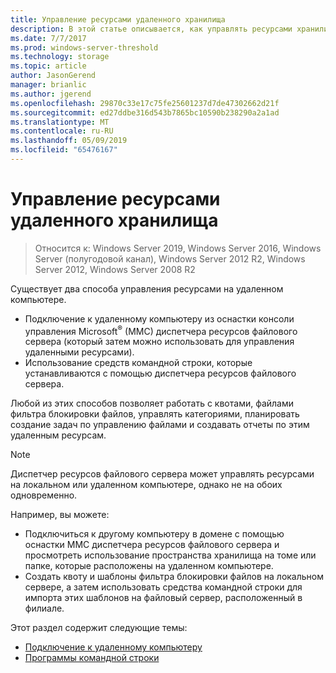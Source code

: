 ```yaml
---
title: Управление ресурсами удаленного хранилища
description: В этой статье описывается, как управлять ресурсами хранилища на удаленном компьютере
ms.date: 7/7/2017
ms.prod: windows-server-threshold
ms.technology: storage
ms.topic: article
author: JasonGerend
manager: brianlic
ms.author: jgerend
ms.openlocfilehash: 29870c33e17c75fe25601237d7de47302662d21f
ms.sourcegitcommit: ed27ddbe316d543b7865bc10590b238290a2a1ad
ms.translationtype: MT
ms.contentlocale: ru-RU
ms.lasthandoff: 05/09/2019
ms.locfileid: "65476167"
---
```

# <a name="managing-remote-storage-resources"></a>Управление ресурсами удаленного хранилища

> Относится к: Windows Server 2019, Windows Server 2016, Windows Server (полугодовой канал), Windows Server 2012 R2, Windows Server 2012, Windows Server 2008 R2

Существует два способа управления ресурсами на удаленном компьютере.

-   Подключение к удаленному компьютеру из оснастки консоли управления Microsoft<sup>®</sup> (MMC) диспетчера ресурсов файлового сервера (который затем можно использовать для управления удаленными ресурсами).
-   Использование средств командной строки, которые устанавливаются с помощью диспетчера ресурсов файлового сервера.

Любой из этих способов позволяет работать с квотами, файлами фильтра блокировки файлов, управлять категориями, планировать создание задач по управлению файлами и создавать отчеты по этим удаленным ресурсам.

> [!Note]
> Диспетчер ресурсов файлового сервера может управлять ресурсами на локальном или удаленном компьютере, однако не на обоих одновременно.

Например, вы можете:

-   Подключиться к другому компьютеру в домене с помощью оснастки MMC диспетчера ресурсов файлового сервера и просмотреть использование пространства хранилища на томе или папке, которые расположены на удаленном компьютере.
-   Создать квоту и шаблоны фильтра блокировки файлов на локальном сервере, а затем использовать средства командной строки для импорта этих шаблонов на файловый сервер, расположенный в филиале.

Этот раздел содержит следующие темы:

-   [Подключение к удаленному компьютеру](connect-to-remote-computer.md)
-   [Программы командной строки](command-line-tools.md)
